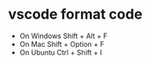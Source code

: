 # vscode format code



- On Windows Shift + Alt + F
- On Mac Shift + Option + F
- On Ubuntu Ctrl + Shift + I